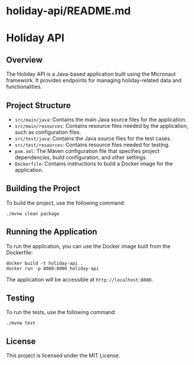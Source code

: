 # holiday-api/README.md

# Holiday API

## Overview

The Holiday API is a Java-based application built using the Micronaut framework. It provides endpoints for managing holiday-related data and functionalities.

## Project Structure

- `src/main/java`: Contains the main Java source files for the application.
- `src/main/resources`: Contains resource files needed by the application, such as configuration files.
- `src/test/java`: Contains the Java source files for the test cases.
- `src/test/resources`: Contains resource files needed for testing.
- `pom.xml`: The Maven configuration file that specifies project dependencies, build configuration, and other settings.
- `Dockerfile`: Contains instructions to build a Docker image for the application.

## Building the Project

To build the project, use the following command:

```
./mvnw clean package
```

## Running the Application

To run the application, you can use the Docker image built from the Dockerfile:

```
docker build -t holiday-api .
docker run -p 8080:8080 holiday-api
```

The application will be accessible at `http://localhost:8080`.

## Testing

To run the tests, use the following command:

```
./mvnw test
```

## License

This project is licensed under the MIT License.